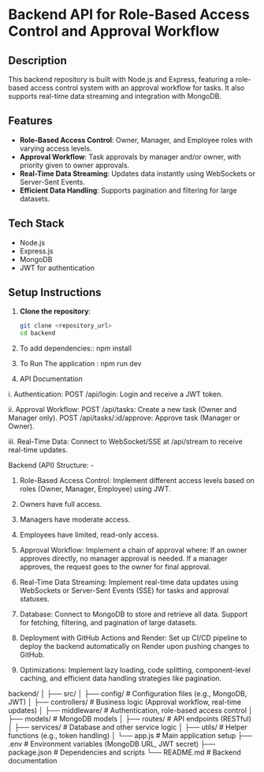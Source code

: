 # Backend API for Role-Based Access Control and Approval Workflow

## Description
This backend repository is built with Node.js and Express, featuring a role-based access control system with an approval workflow for tasks. It also supports real-time data streaming and integration with MongoDB.

## Features
- **Role-Based Access Control**: Owner, Manager, and Employee roles with varying access levels.
- **Approval Workflow**: Task approvals by manager and/or owner, with priority given to owner approvals.
- **Real-Time Data Streaming**: Updates data instantly using WebSockets or Server-Sent Events.
- **Efficient Data Handling**: Supports pagination and filtering for large datasets.

## Tech Stack
- Node.js
- Express.js
- MongoDB
- JWT for authentication

## Setup Instructions
1. **Clone the repository**:
   ```bash
   git clone <repository_url>
   cd backend


2. To add dependencies:: npm install

3. To Run The application : npm run dev

4. API Documentation

i. Authentication:
POST /api/login: Login and receive a JWT token.

ii. Approval Workflow:
POST /api/tasks: Create a new task (Owner and Manager only).
POST /api/tasks/:id/approve: Approve task (Manager or Owner).

iii. Real-Time Data:
Connect to WebSocket/SSE at /api/stream to receive real-time updates.




Backend (API) Structure: -

 1. Role-Based Access Control:
    Implement different access levels based on roles (Owner, Manager, Employee) using JWT.

1. Owners have full access. 
2. Managers have moderate access.
3. Employees have limited, read-only access.
   
2. Approval Workflow:
Implement a chain of approval where:
If an owner approves directly, no manager approval is needed.
If a manager approves, the request goes to the owner for final approval.

3. Real-Time Data Streaming:
Implement real-time data updates using WebSockets or Server-Sent Events (SSE) for tasks and approval statuses.

4. Database:
Connect to MongoDB to store and retrieve all data.
Support for fetching, filtering, and pagination of large datasets.

5. Deployment with GitHub Actions and Render:
Set up CI/CD pipeline to deploy the backend automatically on Render upon pushing changes to GitHub.

6. Optimizations:
Implement lazy loading, code splitting, component-level caching, and efficient data handling strategies like pagination.


backend/
│
├── src/
│   ├── config/                # Configuration files (e.g., MongoDB, JWT)
│   ├── controllers/           # Business logic (Approval workflow, real-time updates)
│   ├── middleware/            # Authentication, role-based access control
│   ├── models/                # MongoDB models
│   ├── routes/                # API endpoints (RESTful)
│   ├── services/              # Database and other service logic
│   ├── utils/                 # Helper functions (e.g., token handling)
│   └── app.js                 # Main application setup
├── .env                       # Environment variables (MongoDB URL, JWT secret)
├── package.json               # Dependencies and scripts
└── README.md                  # Backend documentation


